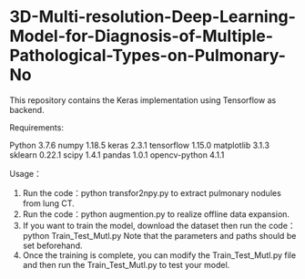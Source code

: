 # 3D-Multi-resolution-Deep-Learning-Model-for-Diagnosis-of-Multiple-Pathological-Types-on-Pulmonary-No

This repository contains the Keras implementation using Tensorflow as backend.

Requirements:

Python 3.7.6
numpy 1.18.5
keras 2.3.1
tensorflow 1.15.0
matplotlib 3.1.3
sklearn 0.22.1
scipy 1.4.1
pandas 1.0.1
opencv-python 4.1.1

Usage：

1. Run the code：python transfor2npy.py to extract pulmonary nodules from lung CT.
2. Run the code：python augmention.py to realize offline data expansion.
3. If you want to train the model, download the dataset then run the code：python Train_Test_Mutl.py Note that the parameters and paths     should be set beforehand.
4. Once the training is complete, you can modify the Train_Test_Mutl.py file and then run the Train_Test_Mutl.py to test your model.

